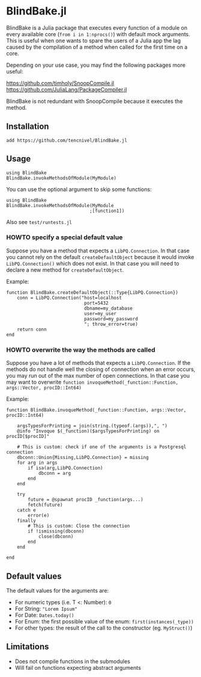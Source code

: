 # BlindBake.jl

BlindBake is a Julia package that executes every function of a module on every
available core (`from i in 1:nprocs()`) with default mock arguments.
This is useful when one wants to spare the users of a Julia app the lag caused by the compilation of a method when called for the first time on a core.

Depending on your use case, you may find the following packages more useful:

https://github.com/timholy/SnoopCompile.jl
https://github.com/JuliaLang/PackageCompiler.jl

BlindBake is not redundant with SnoopCompile because it executes the method.

## Installation

`add https://github.com/tencnivel/BlindBake.jl`

## Usage


```
using BlindBake
BlindBake.invokeMethodsOfModule(MyModule)
```

You can use the optional argument to skip some functions:

```
using BlindBake
BlindBake.invokeMethodsOfModule(MyModule
                               ;[function1])
```

Also see `test/runtests.jl`

### HOWTO specify a special default value

Suppose you have a method that expects a `LibPQ.Connection`. In that case you cannot rely on the default `createDefaultObject` because it would invoke
`LibPQ.Connection()` which does not exist.
In that case you will need to declare a new method for `createDefaultObject`.

Example:
```
function BlindBake.createDefaultObject(::Type{LibPQ.Connection})
    conn = LibPQ.Connection("host=localhost
                             port=5432
                             dbname=my_database
                             user=my_user
                             password=my_password
                             "; throw_error=true)
    return conn
end
```

### HOWTO overwrite the way the methods are called

Suppose you have a lot of methods that expects a `LibPQ.Connection`. If the
methods do not handle well the closing of connection when an error occurs, you
may run out of the max number of open connections. In that case you may want to
overwrite `function invoqueMethod(_function::Function, args::Vector, procID::Int64)`

Example:
```
function BlindBake.invoqueMethod(_function::Function, args::Vector, procID::Int64)

    argsTypesForPrinting = join(string.(typeof.(args)),", ")
    @info "Invoque $(_function)($argsTypesForPrinting) on procID[$procID]"

    # This is custom: check if one of the arguments is a Postgresql connection
    dbconn::Union{Missing,LibPQ.Connection} = missing
    for arg in args
        if isa(arg,LibPQ.Connection)
            dbconn = arg
        end
    end

    try
        future = @spawnat procID _function(args...)
        fetch(future)
    catch e
        error(e)
    finally
        # This is custom: Close the connection
        if !ismissing(dbconn)
            close(dbconn)
        end
    end

end
```


## Default values

The default values for the arguments are:

  * For numeric types (i.e. T <: Number): `0`
  * For String: `"Lorem Ipsum"`
  * For Date: `Dates.today()`
  * For Enum: the first possible value of the enum: `first(instances(_type))`
  * For other types: the result of the call to the constructor (eg. `MyStruct()`)

## Limitations

 * Does not compile functions in the submodules
 * Will fail on functions expecting abstract arguments
